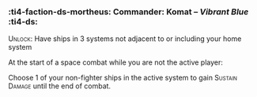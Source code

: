 ### :ti4-faction-ds-mortheus: **Commander**: Komat – _Vibrant Blue_ :ti4-ds:
<span style="font-variant:small-caps;">Unlock</span>: Have ships in 3 systems not adjacent to or including your home system

At the start of a space combat while you are not the active player:

Choose 1 of your non-fighter ships in the active system to gain <span style="font-variant:small-caps;">Sustain Damage</span> until the end of combat.
